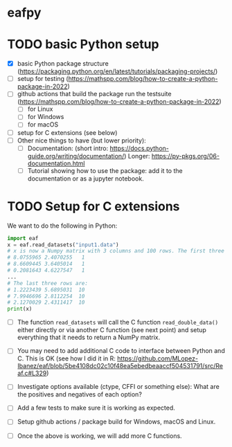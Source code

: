 # eafpy
# TODO basic Python setup
- [x] basic Python package structure (https://packaging.python.org/en/latest/tutorials/packaging-projects/)
- [ ] setup for testing (https://mathspp.com/blog/how-to-create-a-python-package-in-2022)
- [ ] github actions that build the package run the testsuite (https://mathspp.com/blog/how-to-create-a-python-package-in-2022)
  - [ ] for Linux
  - [ ] for Windows
  - [ ] for macOS  
- [ ] setup for C extensions (see below)
- [ ] Other nice things to have (but lower priority):
  - [ ] Documentation: (short intro: https://docs.python-guide.org/writing/documentation/) Longer: https://py-pkgs.org/06-documentation.html
  - [ ] Tutorial showing how to use the package: add it to the documentation or as a jupyter notebook. 

# TODO Setup for C extensions

We want to do the following in Python:
```python
import eaf
x = eaf.read_datasets("input1.data")
# x is now a Numpy matrix with 3 columns and 100 rows. The first three rows are:
# 8.0755965 2.4070255   1
# 8.6609445 3.6405014   1
# 0.2081643 4.6227547   1
...
# The last three rows are:
# 1.2223439 5.6895031  10
# 7.9946696 2.8112254  10
# 2.1270029 2.4311417  10
print(x)
```
  - [ ] The function `read_datasets` will call the C function `read_double_data()` either directly or via another C function (see next point) and setup everything that it needs to return a NumPy matrix.
  - [ ] You may need to add additional C code to interface between Python and C. This is OK (see how I did it in R: https://github.com/MLopez-Ibanez/eaf/blob/5be4108dc02c10f48ea5ebedbeaaccf504531791/src/Reaf.c#L329)
  - [ ] Investigate options available (ctype, CFFI or something else): What are the positives and negatives of each option?
  - [ ] Add a few tests to make sure it is working as expected. 
  - [ ] Setup github actions / package build for Windows, macOS and Linux.
  - [ ] Once the above is working, we will add more C functions.

